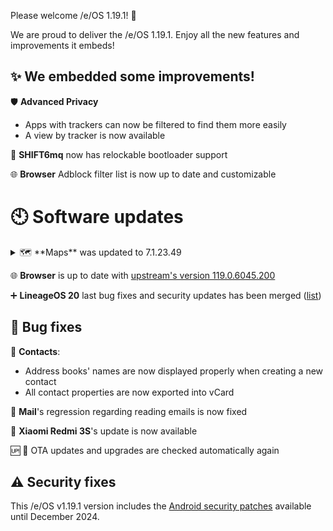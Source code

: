 Please welcome /e/OS 1.19.1! :rocket:

We are proud to deliver the /e/OS 1.19.1. Enjoy all the new features and improvements it embeds!

## ✨ We embedded some improvements! 

:shield: **Advanced Privacy**
-  Apps with trackers can now be filtered to find them more easily
-  A view by tracker is now available  




📱 **SHIFT6mq** now has relockable bootloader support

:globe_with_meridians: **Browser** Adblock filter list is now up to date and customizable
 

# 🕙 Software updates

<details><summary> 🗺️ **Maps** was updated to 7.1.23.49</summary>

    - Fixed startup error message issue on Android 7 devices
    - Improved head-up-display appearance. Head-up-display type can be changed using swipe left  / right actions
    - Fixed error regarding maps styles usage on arm32 devices
    - Improved UI, UX & stability

</details>

:globe_with_meridians: **Browser** is up to date with [upstream's version 119.0.6045.200](https://github.com/uazo/cromite/releases/tag/v119.0.6045.200-91419aa0e8f321e4ff5cdceebaad8852323c2c86)


➕ **LineageOS 20** last bug fixes and security updates has been merged ([list](https://review.lineageos.org/q/branch:lineage-20.0+status:merged+after:%222023-11-21+12:33:00+%252B0100%22+before:%222023-12-19+20:04:00+%252B0100%22))


## 🐛 Bug fixes

:notebook: **Contacts**:
- Address books' names are now displayed properly when creating a new contact
- All contact properties are now exported into vCard

💌 **Mail**'s regression regarding reading emails is now fixed


📱 **Xiaomi Redmi 3S**'s update is now available  

:up: 📱 OTA updates and upgrades are checked automatically again 
## ⚠ Security fixes

This /e/OS v1.19.1 version includes the [Android security patches](https://source.android.com/docs/security/bulletin/2023-12-01) available until December 2024. 

